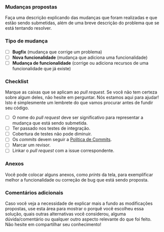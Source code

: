 ### Mudanças propostas
Faça uma descrição explicando das mudanças que foram realizadas e que estão sendo submetidas, além de uma breve descrição do problema que se está tentando resolver.

### Tipo de mudança
- [ ] **Bugfix** (mudança que corrige um problema)
- [ ] **Nova funcionalidade** (mudança que adiciona uma funcionalidade)
- [ ] **Mudança de funcionalidade** (corrige ou adiciona recursos de uma funcionalidade que já existe)

### Checklist
Marque as caixas que se aplicam ao _pull request_. Se você não tem certeza sobre algum deles, não hesite em perguntar. Nós estamos aqui para ajudar! Isto é simplesmente um lembrete do que vamos procurar antes de fundir seu código.
- [ ] O nome do _pull request_ deve ser significativo para representar a mudança que está sendo submetida.
- [ ] Ter passado nos testes de integração.
- [ ] Cobertura de testes não pode diminuir.
- [ ] Os _commits_ devem seguir a [Política de Commits](https://github.com/fga-gpp-mds/2017.2-MerendaMais/wiki/Plano-de-Gerenciamento-e-Configura%C3%A7%C3%A3o-de-Software#43-pol%C3%ADtica-de-commits).
- [ ] Marcar um revisor.
- [ ] Linkar o _pull request_ com a issue correspondente.

### Anexos
Você pode colocar alguns anexos, como _prints_ da tela, para exemplificar melhor a funcionalidade ou correção de bug que está sendo proposta.

### Comentários adicionais
Caso você veja a necessidade de explicar mais a fundo as modificações propostas, use esta área para mostrar o porquê você escolheu essa solução, quais outras alternativas você considerou, alguma dúvida/comentário ou qualquer outro aspecto relevante do que foi feito. Não hesite em compartilhar seu conhecimento!
